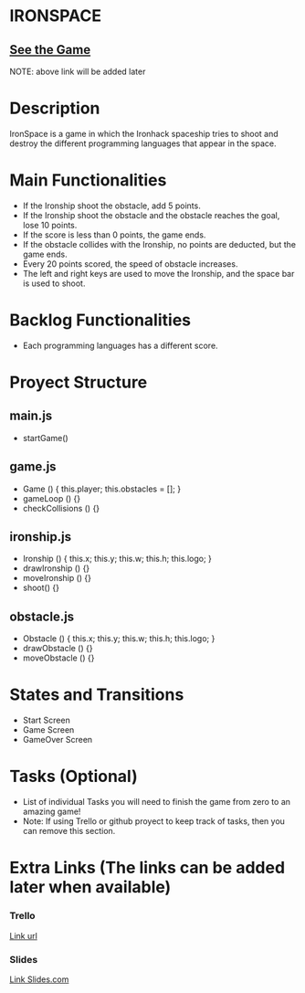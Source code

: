 # IRONSPACE


## [See the Game]()
NOTE: above link will be added later

# Description
IronSpace is a game in which the Ironhack spaceship tries to shoot and destroy the different programming languages that appear in the space.

# Main Functionalities
- If the Ironship shoot the obstacle, add 5 points.
- If the Ironship shoot the obstacle and the obstacle reaches the goal, lose 10 points.
- If the score is less than 0 points, the game ends.
- If the obstacle collides with the Ironship, no points are deducted, but the game ends.
- Every 20 points scored, the speed of obstacle increases.
- The left and right keys are used to move the Ironship, and the space bar is used to shoot.



# Backlog Functionalities
- Each programming languages has a different score.


# Proyect Structure

## main.js

- startGame()

## game.js

- Game () {
    this.player;
    this.obstacles = [];
}
- gameLoop () {}
- checkCollisions () {}

## ironship.js 
- Ironship () {
    this.x;
    this.y;
    this.w;
    this.h;
    this.logo;
}
- drawIronship () {}
- moveIronship () {}
- shoot() {}

## obstacle.js 
- Obstacle () {
    this.x;
    this.y;
    this.w;
    this.h;
    this.logo;
}
- drawObstacle () {}
- moveObstacle () {}


# States and Transitions

- Start Screen
- Game Screen
- GameOver Screen

# Tasks (Optional)

- List of individual Tasks you will need to finish the game from zero to an amazing game!
- Note: If using Trello or github proyect to keep track of tasks, then you can remove this section.

# Extra Links (The links can be added later when available)

### Trello
[Link url](https://trello.com/b/CWviY2zv/kraken-brigade-project)

### Slides
[Link Slides.com](https://docs.google.com/presentation/d/138o01hAz-0gXepN78RsDgse12HiiuN7Fz_N_hJnI9_g/edit?usp=sharing)